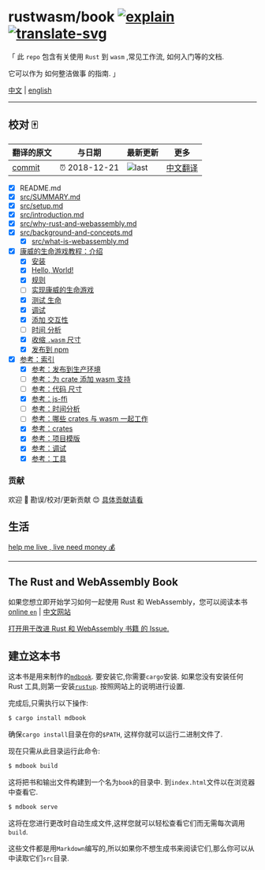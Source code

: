 # rustwasm/book [![explain]][source] [![translate-svg]][translate-list]

<!-- [![size-img]][size] -->

[explain]: http://llever.com/explain.svg
[source]: https://github.com/chinanf-boy/Source-Explain
[translate-svg]: http://llever.com/translate.svg
[translate-list]: https://github.com/chinanf-boy/chinese-translate-list
[size-img]: https://packagephobia.now.sh/badge?p=Name
[size]: https://packagephobia.now.sh/result?p=Name

「 此 `repo` 包含有关使用 `Rust` 到 `wasm` ,常见工作流, 如何入门等的文档.

它可以作为 如何整洁做事 的指南. 」

[中文](./readme.zh.md) | [english](https://github.com/rustwasm/book)

---

## 校对 🀄️

<!-- doc-templite START generated -->
<!-- repo = 'rustwasm/book' -->
<!-- commit = '7cdec718cd95bbeca0164935e74d72a690a552f1' -->
<!-- time = '2018-12-21' -->

| 翻译的原文 | 与日期        | 最新更新 | 更多                       |
| ---------- | ------------- | -------- | -------------------------- |
| [commit]   | ⏰ 2018-12-21 | ![last]  | [中文翻译][translate-list] |

[last]: https://img.shields.io/github/last-commit/rustwasm/book.svg
[commit]: https://github.com/rustwasm/book/tree/7cdec718cd95bbeca0164935e74d72a690a552f1

<!-- doc-templite END generated -->

- [x] README.md
- [x] [src/SUMMARY.md](src/SUMMARY.md)
- [x] [src/setup.md](src/setup.zh.md)
- [x] [src/introduction.md](src/introduction.zh.md)
- [x] [src/why-rust-and-webassembly.md](src/why-rust-and-webassembly.zh.md)
- [x] [src/background-and-concepts.md](src/background-and-concepts.zh.md)
  - [x] [src/what-is-webassembly.md](src/what-is-webassembly.zh.md)
- [x] [康威的生命游戏教程：介绍](src/game-of-life/introduction.zh.md)
  - [x] [安装](src/game-of-life/setup.zh.md)
  - [x] [Hello, World!](src/game-of-life/hello-world.zh.md)
  - [x] [规则](src/game-of-life/rules.zh.md)
  - [ ] [实现康威的生命游戏](src/game-of-life/implementing.zh.md)
  - [x] [测试 生命](src/game-of-life/testing.zh.md)
  - [x] [调试](src/game-of-life/debugging.zh.md)
  - [x] [添加 交互性](src/game-of-life/interactivity.zh.md)
  - [ ] [时间 分析](src/game-of-life/time-profiling.zh.md)
  - [x] [收缩 `.wasm` 尺寸](src/game-of-life/code-size.zh.md)
  - [x] [发布到 npm](src/game-of-life/publishing-to-npm.zh.md)
- [x] [参考：索引](src/reference/index.zh.md)
  - [x] [参考：发布到生产环境](src/reference/deploying-to-production.zh.md)
  - [ ] [参考：为 crate 添加 wasm 支持](src/reference/add-wasm-support-to-crate.zh.md)
  - [ ] [参考：代码 尺寸](src/reference/code-size.zh.md)
  - [x] [参考：js-ffi](src/reference/js-ffi.zh.md)
  - [ ] [参考：时间分析](src/reference/time-profiling.zh.md)
  - [ ] [参考：哪些 crates 与 wasm 一起工作](src/reference/which-crates-work-with-wasm.zh.md)
  - [x] [参考：crates](src/reference/crates.zh.md)
  - [x] [参考：项目模版](src/reference/project-templates.zh.md)
  - [x] [参考：调试](src/reference/debugging.zh.md)
  - [x] [参考：工具](src/reference/tools.zh.md)

### 贡献

欢迎 👏 勘误/校对/更新贡献 😊 [具体贡献请看](https://github.com/chinanf-boy/chinese-translate-list#贡献)

## 生活

[help me live , live need money 💰](https://github.com/chinanf-boy/live-need-money)

---

## The Rust and WebAssembly Book

如果您想立即开始学习如何一起使用 Rust 和 WebAssembly，您可以阅读本书 [online `en`](https://rustwasm.github.io/book/game-of-life/introduction.html) | [中文网站](http://llever.com/rustwasm-book/)

[打开用于改进 Rust 和 WebAssembly 书籍 的 Issue.][book-issues]

[book-issues]: https://github.com/rustwasm/book/issues

## 建立这本书

这本书是用来制作的[`mdbook`][mdbook]. 要安装它,你需要`cargo`安装. 如果您没有安装任何 Rust 工具,则第一安装[`rustup`][rustup]. 按照网站上的说明进行设置.

完成后,只需执行以下操作:

```bash
$ cargo install mdbook
```

确保`cargo install`目录在你的`$PATH`, 这样你就可以运行二进制文件了.

现在只需从此目录运行此命令:

```bash
$ mdbook build
```

这将把书和输出文件构建到一个名为`book`的目录中. 到`index.html`文件以在浏览器中查看它.

```bash
$ mdbook serve
```

这将在您进行更改时自动生成文件,这样您就可以轻松查看它们而无需每次调用`build`.

这些文件都是用`Markdown`编写的,所以如果你不想生成书来阅读它们,那么你可以从中读取它们`src`目录.

[mdbook]: https://github.com/rust-lang-nursery/mdBook
[rustup]: https://github.com/rust-lang-nursery/rustup.rs/
